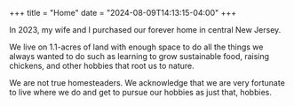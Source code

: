 +++
title = "Home"
date = "2024-08-09T14:13:15-04:00"
+++

In 2023, my wife and I purchased our forever home in central New Jersey.

We live on 1.1-acres of land with enough space to do all the things we always wanted to do such as learning to grow sustainable food, raising chickens, and other hobbies that root us to nature.

We are not true homesteaders. We acknowledge that we are very fortunate to live where we do and get to pursue our hobbies as just that, hobbies.
